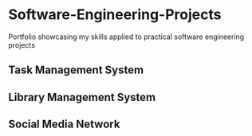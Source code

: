 # Software-Engineering-Projects
Portfolio showcasing my skills applied to practical software engineering projects

## Task Management System

## Library Management System

## Social Media Network
